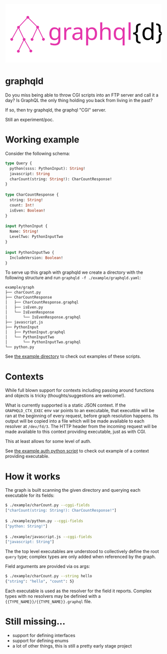 ![graphqld](https://raw.githubusercontent.com/raphaelreyna/graphqld/master/logo/graphqld.svg)
# graphqld
Do you miss being able to throw CGI scripts into an FTP server and call it a day?
Is GraphQL the only thing holding you back from living in the past?

If so, then try graphqld, the graphql "CGI" server.

Still an experiment/poc.

# Working example
Consider the following schema:
```graphql
type Query {
  python(ssss: PythonInput): String!
  javascript: String
  charCount(string: String!): CharCountResponse!
}
 
type CharCountResponse {
  string: String!
  count: Int!
  isEven: Boolean!
}

input PythonInput {
  Name: String!
  LevelTwo: PythonInputTwo
}

input PythonInputTwo {
  IncludeVersion: Boolean!
}
 ```
To serve up this graph with graphqld we create a directory with the following structure and run `graphqld -f ./example/graphqld.yaml`:
```
example/graph
├── charCount.py
├── CharCountResponse
│   ├── CharCountResponse.graphql
│   ├── isEven.py
│   └── IsEvenResponse
│       └── IsEvenResponse.graphql
├── javascript.js
├── PythonInput
│   ├── PythonInput.graphql
│   └── PythonInputTwo
│       └── PythonInputTwo.graphql
└── python.py
```

See [the example directory](https://github.com/raphaelreyna/graphqld/tree/master/example/graph) to check out examples of these scripts.


# Contexts
While full blown support for contexts including passing around functions and objects is tricky (thoughts/suggestions are welcome!).


What is currently supported is a static JSON context.
If the `GRAPHQLD_CTX_EXEC` env var points to an executable, that executble will be ran at the beginning of every request, before graph resolution happens. Its output will be copied into a file which will be made available to each resolver at `/dev/fd/3`. The HTTP header from the incoming request will be made available to this context providing executable, just as with CGI.


This at least allows for some level of auth.


See [the example auth python script](https://github.com/raphaelreyna/graphqld/tree/master/example/auth.py) to check out example of a context providing executable.

# How it works
The graph is built scanning the given directory and querying each executable for its fields:
```bash
$ ./example/charCount.py --cggi-fields 
["charCount(string: String!): CharCountResponse!"]

$ ./example/python.py --cggi-fields
["python: String!"]

$ ./example/javascript.js --cggi-fields
["javascript: String"]
```
The the top level executables are understood to collectively define the root `query` type; complex types are only added when referenced by the graph.

Field arguments are provided via os args:
```bash
$ ./example/charCount.py --string hello
{"string": "hello", "count": 5}
```

Each executable is used as the resolver for the field it reports.
Complex types with no resolvers may be definied with a `{{TYPE_NAME}}/{{TYPE_NAME}}.graphql` file.

# Still missing...
- support for defining interfaces
- support for defining enums
- a lot of other things, this is still a pretty early stage project
